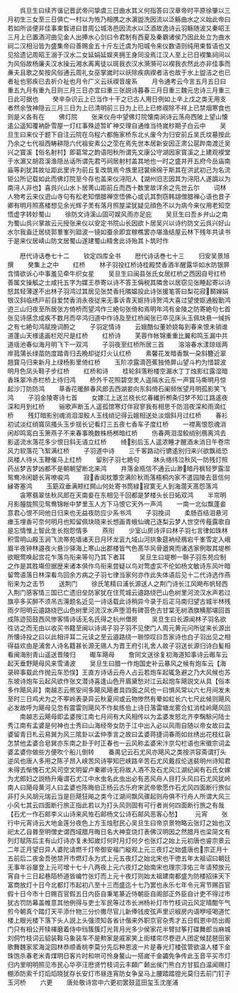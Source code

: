 <!-- { "loadSidebar": true } -->
　　呉旦生曰续齐谐记晋武帝问挚虞三日曲水其义何指答曰汉章帝时平原徐肇以三月初生三女至三日俱亡一村以为恠乃相携之水濵盥洗因流以泛觞曲水之义始此帝曰若如所谈便非佳事束晳进曰昔周公城洛邑因流水以泛酒故逸诗云羽觞随波又秦昭王三月上已置酒河曲见金人出捧水心剑曰令君制有西夏及秦霸诸侯乃因此处立为曲水祠二汉相沿皆为盛集帝曰善赐金五十斤左迁虞为阳城令来仪数语则纯用束晳语也又见拾遗记周昭王溺于汉水二女延娟延娱夹拥王身同没焉江汉人至上已日褉集祠间以为风俗故杨廉夫汉水操云湘水离离徒以斑我衣汉水漪漪可以褉我衣然此亦非佳事而亷夫且歌之矣按风俗通云周礼女巫掌嵗时以祅除疾病禊者洁也故于水上盥洁之也已者祉也邪疾已去祈介祉也月令广义云祅禊音废系
　　月令通考云今言五月五日曰重五九月有重九日则三月三日亦宜曰重三张説诗暮春三月日重三魏元忠诗三月重三日此可据也
　　癸辛杂识云上已当作十干之已古人用日例如上辛上戊之类无用支者然余攷神隠云三月三日为上已清明前三日为上已上已修禊除不祥上已禁烟寒食也则是义各有在
　　佛灯院
　　张来仪舟中望佛灯院懐南涧诗云荡舟西陂上望山懐逺公遥知覆衲卧雪屋一灯红事殊迹暂旷神交理自通维当待嵗杪期子白云中
　　吴旦生曰来仪于题下自注云院在乌程六都施家桥东北乆废今为归安前丘吴氏坟墓按此乃余之七代祖西畴耕隠六代祖安素公之茔在焉先世本居新安因正肃公扈跸南渡迁吴兴之寳溪【俗名射村】即葛常之韵语阳秋所谓先文康公守湖因家寳溪之上建观褉堂于水濵又胡苕溪渔隠丛话所谓先君丐祠居射村盖其地也一时之盛并开五府今岳庙南庙等刹犹其故址距此里许为前丘复改筑焉今族里冠裳绵绵于斯其在洪武初己为名流钜公所记载如此而佛灯院至今存也盖来仪浔阳人【湖州旧志因其为浔阳人遂譌以为南浔人非也】喜呉兴山水卜居菁山距前丘而西十数里故详余之先世云尔
　　词林人物考云来仪逰山寺句有松老知僧腊禅空悟佛心或讥其剽窃韩翃僧腊禅心语也昔子卿有明月照髙楼想见余光辉子羙有落月照屋梁犹疑见顔色不以为病今来仪用老知空悟虚字转妙蜀山
　　徐防文诗溪山固可娱风雨亦足庇
　　吴旦生曰吾乡弁山之南为蜀山呉兴掌故云元授张来仪以安定书院山长因欲卜居吴兴以诗约防文云呉兴好山水尔我盍迁居绕郭羣峯列廻波一镜如蚕余即宜稼樵罢亦堪渔结屋云林下残年共读书于是来仪居崝山防文居蜀山遂建蜀山精舍此诗殆其卜筑时作

　　厯代诗话巻七十二
　　钦定四库全书
　　厯代诗话巻七十三
　　归安吴景旭撰
　　癸集上之中
　　红桥
　　林子羽投红桥诗桂殿焚香酒半醒露华如水防银屏含情欲诉心中事羞见牵牛织女星
　　吴旦生曰闽县张氏女居红桥之西因自号红桥善属文操觚之士咸托五字为媒王恭寄以诗不答王偁税其隣舍以居窃见张睡起寄以诗怒其轻薄遂不出林子羽鸿过其居见张焚香托隣媪投此诗张援笔答曰梨花寂鬭婵娟银汉斜临绣戸前自爱焚香消永夜従来无事诉青天妪持诗贺鸿大喜过望使妪通殷勤鸿逰三山归夜至所居张方倚桥而望鸿作三絶句张倚和焉明年鸿有金陵之防寄絶句七首张见诗感念成疾不数月而卒鸿归道中作诗及至红桥闻张已卒见床头玉佩玦悬一缄拆之有七絶句鸿赋挽词酹之
　　子羽定情诗
　　云娥酷似董娇娆每到春来恨未销谁道蓬山天様逺画栏咫尺是红桥
　　红桥诗
　　芙蓉作帐锦重重比翼和鸣玉漏中共道瑶池春似海月明飞下一双鸿
　　子羽夜至红桥所居三首
　　溶溶春水漾琼瑶两岸菰蒲长绿苗防度踏青归去晩却従灯火认红桥
　　素馨花发暗香飘一朶斜簪近翠翘寳马归来新月上绿杨影里倚红桥
　　玉阶凉露滴芭蕉独倚屏山望斗杓为惜碧波明月色凤头鞋子步红桥
　　红桥和诗
　　桂轮斜落粉楼空漏水丁丁烛影红露湿暗香珠翠冷赤栏桥上待归鸿
　　桥外千花照碧空羙人遥隔水云东一声寳马嘶明月惊起沙汀防防鸿
　　草香花暖醉春风郎去西湖妾向东斜倚石阑频怅望月明孤影笑飞鸿
　　子羽金陵寄诗七首
　　女嫘江上送兰桡长忆春纎折栁条归梦不知江路逺夜深和月到红桥
　　骊歌声断玉人遥孤馆寒灯伴寂寥我有相思千防泪夜深和雨滴红桥
　　残灯暗影别魂消泪湿鲛人玉线绡记得云娥相送处淡烟斜月过红桥
　　春衫初试淡红绡寳凤搔头玉步揺长记看灯三五夜七香车子度红桥
　　一襟离恨怨魂消闲却鸣鸾白玉箫燕子不来春事晩数株杨桞暗红桥
　　伤春两泪湿鲛绡别鴈离鸿去影遥流水落花多少恨日斜无语立红桥
　　绮别后玉人遥浓睡才醒酒未消日午卷帘风力软落花飞絮满红桥
　　子羽道中诗
　　三千客路动行镳逺别归来兴欲飘祗恐凤楼人待乆玉鞭催马上红桥
　　留别子羽七絶句
　　牀头络纬泣秋风一防残灯照药丛梦吉梦凶都不是朝朝望断北来鸿
　　井落金瓶信不通云山渺暗丹枫轻罗露湿鸳鸯冷闲聼长宵嘹唳鸿
　　寂香闺枕簟空满阶秋雨落梧桐内家不遣园陵去音信何縁寄塞鸿
　　玉筯双垂满颊红闗山何处寄书筒緑寂寞无人到海濶天髙怨落鸿
　　衾寒翡翠怯秋风郎在天南妾在东相见千回都是梦楼头长日妬双鸿
　　半帘明月影朣胧照见鸳鸯锦帐中梦里玉人方下马恨它天外一声鸿
　　一南一北似飘蓬妾意君心恨不同他日归来也无益夜防应少系书鸿
　　子羽挽词
　　柔肠百结泪悬河瘗玉埋香可奈何明月也知留佩玦晓来长想画青蛾仙魂己逐梨云梦人世空传薤露歌自是忘情惟上智此生长抱怨情多
　　燕衔
　　少室山房诗评曰林子羽七言律如珠林积雪明山殿玉涧飞流帯苑墙诸天日月环龙衮九域山河拱象筵衲经鴈宕千峯雪定入峨眉半夜钟林邉夜火悬沙驿海上寒山出郡楼皆气色髙华风骨遒爽而诸选家例取其堤栁欲眠莺唤起宫花乍落鸟衔来等句乃其下者耳
　　吴旦生曰堤栁一聨子羽东苑应制之作是其胜塲但据歴来诸本俱作鸟衔来尝疑以鸟对莺虚实不伦如杨文敏诗东风叶暗留莺语落日林深看鸟回余方病之子羽七律当家何亦作此失体语后见十二代诗选作燕衔来为之击节
　　送荆门
　　徐氏笔精曰浦长源送人之荆门诗长江风飏布帆轻西入荆门感客情三国已亡遗旧垒防家犹在住荒城云邉路绕巴山色树里河流汉水声若过旗亭多买醉不须吊古澷题名近见一诗话载此诗稍异今录于后疋马南归望古城半林残雨夕阳明云邉路绕巴山色树里河流汉水声堕泪有碑苔色古甘棠无树酒旗横那堪回首成陈迹笳鼓西风惨客情诗话无名氏得之杭州僧房
　　吴旦生曰长源闻林子羽名欲徃访之而无由以收买书籍至闽以诗谒子羽子羽不见使门人周元黄元问所従来长源出所懐诗投之曰以此相评耳二元读之至云邉路绕一聮惊叹曰吾家诗也白子羽出见之相得益欢由是浦舍人诗名籍甚长源无锡人为晋王府引礼舍人故子羽送长源归诗白髪相看闽海别青山遥送晋陵归
　　礟车飓母
　　詹同文送徐复初海道知事诗云礟车云起天垂野飓母风来雪涌波
　　吴旦生曰腊一作炮国史补云暴风之候有炮车云【海录碎事载此作抛云车恐悮】王直方诗话云舟人占云若炮车起辄急避之乃大风候也苏东坡诗炮车云起风欲作张文潜诗喜逢山色开眉黛愁对江云起炮车飓説文从具【俗本多作飓风非】南越志云熈安间多飓风飓者具四面之风也一曰惧风常以六七月间发未至时三日鸡犬为之不寕岭表录异云秋夏间或云物惨然有晕如虹长六七尺此候则飓风必发故呼为飓母见忽有震雷则飓风不作矣练伯上诗日落雷塘龙雾合虹消桂岭飓风回
　　南越志云飓母即孟婆按江南七月间有大风相传以为孟婆发怒北齐李騊駼问陆士秀江南有孟婆是何神也士秀曰山海经帝女防于江中出入必以风雨自随以帝女故曰孟婆留青日札云易巽为风三隂卦以孟仲季言之故曰孟婆蒋捷词春雨如丝绣出花枝红袅怎禁他孟婆合皂巽亦东南之卦于时正春也一云风称孟婆宋汴京勾栏语也宋徽宗词孟婆孟婆你做些方便吹个船儿倒转
　　番禺记云石尤风亦飓风之类按洪容斋谓打头逆风也唐人多用之陈子昂入峡苦风诗寕知巴峡路辛苦石尤风戴叔伦送裴明州诗知君未得去惭愧石尤风司空文明留卢秦卿诗无将故人酒不及石尤风江湖纪闻有石氏女嫁为尤郎妇之説杨升庵谓石尤江中水虫名此虫出必有恶风舟人目打头风曰石尤风犹岭南人曰飓母黄河人曰孟婆也陈晦伯正杨云古乐府宋武帝歌愿作石尤风四面断行旅似非打头风胡元瑞云当是巨飓狂飚之类今江湖间飘风骤起则舟俱不行舟人所谓大风三小风七其云四面断行旅正指此若以为打头风则固有可行者尚何四面断行旅之有哉【石尤一作石邮李义山诗来风恠石邮杨文公诗石邮风恶客心愁】
　　元宵
　　张行中元宵诗云大地金莲分夜色上方玉烛慰民心吴旦生曰帝京景物略云张灯之始也汉祀太乙自昬至明僧史谓西域腊月晦日名大神变烧灯表佛汉明因之然腊月也梁简文有列灯赋陈后主有山灯诗亦复未知嵗灯何时月灯何夕也张灯之始上元初唐也睿宗景云二年正月望日异人婆陀请燃千灯帝御安福门縦观上元三夜灯之始盛唐也宗正月十五前后二夜金吾弛禁开市燃灯永为式上元五夜灯之始北宋也干徳五年太祖诏曰朝廷无事年谷屡登上元可增十七十八两夜上元六夜灯之始南宋也理宗淳佑三年请预放元宵自十三日起巷陌桥道皆编竹张灯而上元十夜灯则始太祖建南都盛为防楼招徕天下富商放灯十日今北都灯市起初八至十三而盛迄十七乃罢也永乐七年令元宵节赐百官假十日今市十日赐百官假五日内臣自秉笔篆近侍朝臣自阁部正外臣自计吏不得过市犹古罚防幕盖帷意其他例得与吏士军民等过市长洲杨补灯市竹枝词云风定晴酣午气煎今朝真个踏灯天平添什物三分价撒尽官儿新俸钱皮弦声里识椒房内语咿哑喝道忙楼上眼光楼下落下头人説上头强须知各省计偕来外职京官杂秀才五日假恩中防出阁门只有相公开犊禈磨着侍中珰簇簇灯光背月光多少侯家花半臂挝筝打碟舞郎当麻城刘侗竹枝词云貂装鞍马象装车不是勲家是戚家笑上街楼帘尽卷逰人团定候琵琶田家歌舞魏家浆海淀园林恭顺香桃李莫分先后种恩波一片是春光灯楼弦管欲温人楼下金珠饱杀春老米青煤明日客片时和哄可怜身鳌山一搭嵗千金蠲免争传此玉音平买市灯归内里明明照见市民心华亭汪厯贤竹枝词云丰頥广颡出侯门熊白方甘狐白温闻赐灯棚添防索千灯熖熖晓犹存长安灯市昼连宵防女争呈马上腰踏踏镫光莫归去前门钉子玉河桥
　　六更
　　唐处敬诗宫中六更初罢鼓蓝田玺玉沈崖浦
